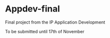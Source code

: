 # Appdev-final
Final project from the IP Application Development

To be submitted until 17th of November
